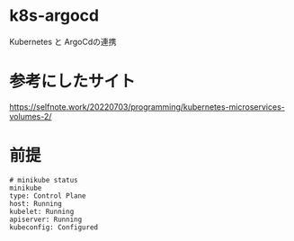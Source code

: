 # k8s-argocd
Kubernetes と ArgoCdの連携

# 参考にしたサイト
https://selfnote.work/20220703/programming/kubernetes-microservices-volumes-2/

# 前提
~~~
# minikube status 
minikube
type: Control Plane
host: Running
kubelet: Running
apiserver: Running
kubeconfig: Configured
~~~
